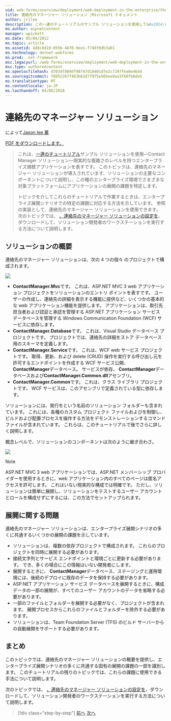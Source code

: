 ```yaml
---
uid: web-forms/overview/deployment/web-deployment-in-the-enterprise/the-contact-manager-solution
title: 連絡先のマネージャー ソリューション |Microsoft ドキュメント
author: jrjlee
description: この一連のチュートリアルのサンプル ソリューションを使用して&#x2014;Contact Manager ソリューション&#x2014;現実的なレベルを持つエンタープライズ規模アプリケーションを表すしています.
ms.author: aspnetcontent
manager: wpickett
ms.date: 05/04/2012
ms.topic: article
ms.assetid: 4d8c8d19-055b-4b70-9ee1-f748f0db3a01
ms.technology: dotnet-webforms
ms.prod: .net-framework
msc.legacyurl: /web-forms/overview/deployment/web-deployment-in-the-enterprise/the-contact-manager-solution
msc.type: authoredcontent
ms.openlocfilehash: d7034f800df98747d10401d7e2c7297fea0e46d4
ms.sourcegitcommit: f8852267f463b62d7f975e56bea9aa3f68fbbdeb
ms.translationtype: MT
ms.contentlocale: ja-JP
ms.lasthandoff: 04/06/2018
---
```

<a name="the-contact-manager-solution"></a>連絡先のマネージャー ソリューション
====================
によって[Jason lee 著](https://github.com/jrjlee)

[PDF をダウンロードします。](https://msdnshared.blob.core.windows.net/media/MSDNBlogsFS/prod.evol.blogs.msdn.com/CommunityServer.Blogs.Components.WeblogFiles/00/00/00/63/56/8130.DeployingWebAppsInEnterpriseScenarios.pdf)

> これは、[一連のチュートリアル](web-deployment-in-the-enterprise.md)サンプル ソリューションを使用&#x2014;Contact Manager ソリューション&#x2014;現実的な複雑さのレベルを持つエンタープライズ規模アプリケーションを表すです。 このトピックは、連絡先のマネージャー ソリューションが導入されています、ソリューションの主要なコンポーネントについて説明し、この種のエンタープライズ環境でさまざまな対象プラットフォームにアプリケーションの展開の課題を特定します。
> 
> トピックを介してこれらのチュートリアルで作業するときは、エンタープライズ展開シナリオでの特定の課題に対応する方法を示しています。 参照の実装として、連絡先のマネージャー ソリューションを使用できます。 次のトピックでは、 [、連絡先のマネージャー ソリューションの設定を](setting-up-the-contact-manager-solution.md)、ダウンロードして、ソリューション開発者のワークステーションを実行する方法について説明します。


## <a name="solution-overview"></a>ソリューションの概要

連絡先のマネージャー ソリューションは、次の 4 つの個々 のプロジェクトで構成されます。

![](the-contact-manager-solution/_static/image1.png)

- **ContactManager.Mvc**です。 これは、ASP.NET MVC 3 web アプリケーション プロジェクトをソリューションのエントリ ポイントを表すです。 ユーザーの作成し、連絡先の詳細を表示する機能に提供など、いくつかの基本的な web アプリケーション機能を提供します。 アプリケーションは、取引先担当者および認証と承認を管理する ASP.NET アプリケーション サービス データベースを管理する Windows Communication Foundation (WCF) サービスに依存します。
- **ContactManager.Database**です。 これは、Visual Studio データベース プロジェクトです。 プロジェクトでは、連絡先の詳細をストア データベース用のスキーマを定義します。
- **ContactManager.Service**です。 これは、WCF web サービス プロジェクトです。 取得、更新、および delete (CRUD) 操作を実行する呼び出し元を許可するエンドポイントを作成する WCF サービス公開、 **ContactManager**データベース。 サービスが依存、 **ContactManager**データベースおよび**ContactManager.Common.dll**アセンブリ。
- **ContactManager.Common**です。 これは、クラス ライブラリ プロジェクトです。 WCF サービスは、このアセンブリで定義されている型に依存します。

ソリューションには、発行をという名前のソリューション フォルダーも含まれています。 これには、各種のカスタム プロジェクト ファイルおよびを制御し、ビルドおよび配置プロセスを操作する方法をデモンストレーションするコマンド ファイルが含まれています。 これらは、このチュートリアルで後でさらに詳しく説明します。

概念レベルで、ソリューションのコンポーネントは次のように継ぎ合わさ。

![](the-contact-manager-solution/_static/image2.png)

> [!NOTE]
> ASP.NET MVC 3 web アプリケーションでは、ASP.NET メンバーシップ プロバイダーを使用するときに、web アプリケーション内のすべてのページは匿名アクセスを許可します。 これはいない現実的な構成では明確です。 ただし、ソリューションは簡単に展開し、ソリューションをテストするユーザー アカウントとロールを構成せずにするには、この方法でセットアップられます。


## <a name="deployment-challenges"></a>展開に関する問題

連絡先のマネージャー ソリューションは、エンタープライズ展開シナリオの多くに共通するいくつかの展開の課題を示しています。

- ソリューションは、複数の依存プロジェクトで構成されます。 これらのプロジェクトを同時に展開する必要があります。
- 接続文字列とサービス エンドポイントと環境ごとに更新する必要があります。 でき、多くの場合にこの情報はいない開発者にします。
- 展開するときに、 **ContactManager**データベース、ステージングと運用環境には、後続のデプロイに既存のデータを保持する必要があります。
- ASP.NET アプリケーション サービス データベースを展開するときに、構成データの一部の展開が、すべてのユーザー アカウントのデータを省略する必要があります。
- 一部のファイルとフォルダーを展開する必要がなく、プロジェクトが含まれます。 展開プロセスからこれらのファイルとフォルダーを除外する必要があります。
- ソリューションは、Team Foundation Server (TFS) のビルド サーバーからの自動展開をサポートする必要があります。

## <a name="conclusion"></a>まとめ

このトピックでは、連絡先のマネージャー ソリューションの概要を提供し、エンタープライズ展開シナリオの多くに共通する固有の展開の課題の一部を識別します。 このチュートリアルの残りのトピックでは、これらの課題に使用できる手法について説明します。

次のトピックでは、 [、連絡先のマネージャー ソリューションの設定を](setting-up-the-contact-manager-solution.md)、ダウンロードして、ソリューション開発者のワークステーションを実行する方法について説明します。

> [!div class="step-by-step"]
> [前へ](web-deployment-in-the-enterprise.md)
> [次へ](setting-up-the-contact-manager-solution.md)
